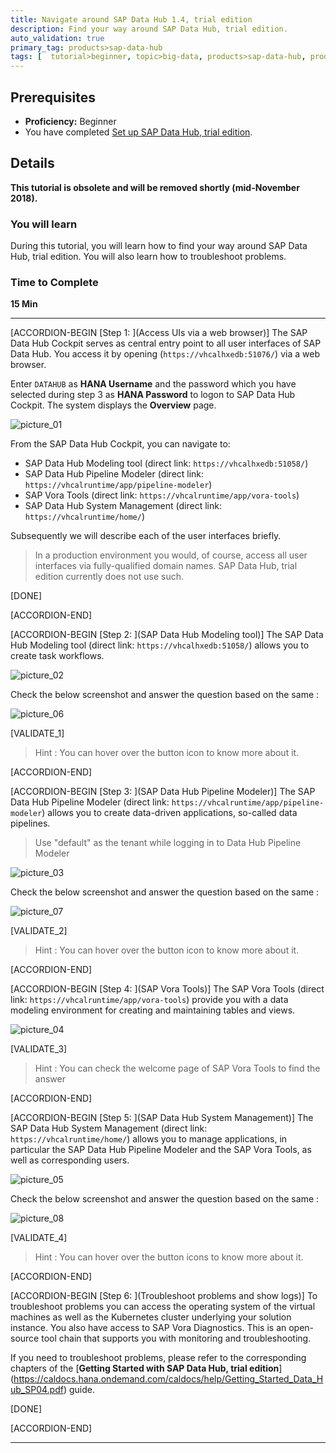 ```yaml
---
title: Navigate around SAP Data Hub 1.4, trial edition
description: Find your way around SAP Data Hub, trial edition.
auto_validation: true
primary_tag: products>sap-data-hub
tags: [  tutorial>beginner, topic>big-data, products>sap-data-hub, products>sap-vora ]
---
```


## Prerequisites  
 - **Proficiency:** Beginner
 - You have completed [Set up SAP Data Hub, trial edition](https://www.sap.com/developer/tutorials/datahub-trial-setup.html).

## Details
**This tutorial is obsolete and will be removed shortly (mid-November 2018).**
### You will learn  
During this tutorial, you will learn how to find your way around SAP Data Hub, trial edition. You will also learn how to troubleshoot problems.

### Time to Complete
**15 Min**

---

[ACCORDION-BEGIN [Step 1: ](Access UIs via a web browser)]
The SAP Data Hub Cockpit serves as central entry point to all user interfaces of SAP Data Hub. You access it by opening (`https://vhcalhxedb:51076/`) via a web browser.

Enter `DATAHUB` as **HANA Username** and the password which you have selected during step 3 as **HANA Password** to logon to SAP Data Hub Cockpit. The system displays the **Overview** page.

![picture_01](./datahub-trial-navigation_01.png)  

From the SAP Data Hub Cockpit, you can navigate to:

 - SAP Data Hub Modeling tool (direct link: `https://vhcalhxedb:51058/`)
 - SAP Data Hub Pipeline Modeler (direct link: `https://vhcalruntime/app/pipeline-modeler`)
 - SAP Vora Tools (direct link: `https://vhcalruntime/app/vora-tools`)
 - SAP Data Hub System Management (direct link: `https://vhcalruntime/home/`)

Subsequently we will describe each of the user interfaces briefly.

>In a production environment you would, of course, access all user interfaces via fully-qualified domain names. SAP Data Hub, trial edition currently does not use such.

[DONE]

[ACCORDION-END]

[ACCORDION-BEGIN [Step 2: ](SAP Data Hub Modeling tool)]
The SAP Data Hub Modeling tool (direct link: `https://vhcalhxedb:51058/`) allows you to create task workflows.

![picture_02](./datahub-trial-navigation_02.png)  

Check the below screenshot and answer the question based on the same :

![picture_06](./datahub-trial-navigation_06.png)

[VALIDATE_1]

>Hint : You can hover over the button icon to know more about it.

[ACCORDION-END]

[ACCORDION-BEGIN [Step 3: ](SAP Data Hub Pipeline Modeler)]
The SAP Data Hub Pipeline Modeler (direct link: `https://vhcalruntime/app/pipeline-modeler`) allows you to create data-driven applications, so-called data pipelines.

>Use "default" as the tenant while logging in to Data Hub Pipeline Modeler

![picture_03](./datahub-trial-navigation_03.png)  

Check the below screenshot and answer the question based on the same :

![picture_07](./datahub-trial-navigation_07.png)

[VALIDATE_2]

>Hint : You can hover over the button icon to know more about it.

[ACCORDION-END]

[ACCORDION-BEGIN [Step 4: ](SAP Vora Tools)]
The SAP Vora Tools (direct link: `https://vhcalruntime/app/vora-tools`) provide you with a data modeling environment for creating and maintaining tables and views.

![picture_04](./datahub-trial-navigation_04.png)  

[VALIDATE_3]

>Hint : You can check the welcome page of SAP Vora Tools to find the answer

[ACCORDION-END]

[ACCORDION-BEGIN [Step 5: ](SAP Data Hub System Management)]
The SAP Data Hub System Management (direct link: `https://vhcalruntime/home/`) allows you to manage applications, in particular the SAP Data Hub Pipeline Modeler and the SAP Vora Tools, as well as corresponding users.

![picture_05](./datahub-trial-navigation_05.png)  

Check the below screenshot and answer the question based on the same :

![picture_08](./datahub-trial-navigation_08.png)

[VALIDATE_4]

>Hint : You can hover over the button icons to know more about it.

[ACCORDION-END]

[ACCORDION-BEGIN [Step 6: ](Troubleshoot problems and show logs)]
To troubleshoot problems you can access the operating system of the virtual machines as well as the Kubernetes cluster underlying your solution instance. You also have access to SAP Vora Diagnostics. This is an open-source tool chain that supports you with monitoring and troubleshooting.

If you need to troubleshoot problems, please refer to the corresponding chapters of the [**Getting Started with SAP Data Hub, trial edition**] (https://caldocs.hana.ondemand.com/caldocs/help/Getting_Started_Data_Hub_SP04.pdf) guide.

[DONE]

[ACCORDION-END]

---
